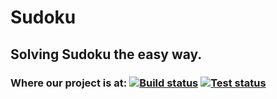 # Sudoku
## Solving Sudoku the easy way.
### Where our project is at:  [![Build status][ci-build-image]][ci-build-url] [![Test status][ci-test-image]][ci-build-url]

[ci-build-image]: https://gitlab.com/danielpnsc/Sudoku/badges/master/build.svg
[ci-build-url]: https://gitlab.com/danielpnsc/Sudoku/tree/master

[ci-test-image]: https://gitlab.com/danielpnsc/Sudoku/badges/master/coverage.svg